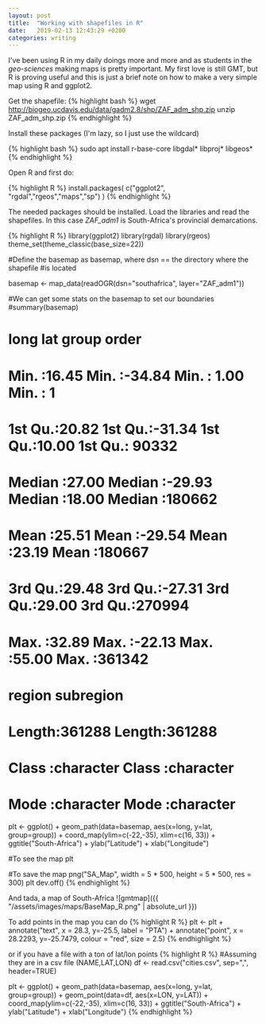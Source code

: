 ```yaml
---
layout: post
title:  "Working with shapefiles in R"
date:   2019-02-13 12:43:29 +0200
categories: writing  
---
```


I've been using R in my daily doings more and more and as students in the
*geo-sciences* making maps is pretty important. My first love is still GMT, but
R is proving useful and this is just a brief note on how to make a very simple
map using R and ggplot2.

Get the shapefile:
{% highlight bash %}
wget http://biogeo.ucdavis.edu/data/gadm2.8/shp/ZAF_adm_shp.zip
unzip ZAF_adm_shp.zip
{% endhighlight %}

Install these packages (I'm lazy, so I just use the wildcard)

{% highlight bash %}
sudo apt install r-base-core libgdal\* libproj\* libgeos\* 
{% endhighlight %}

Open R and first do:

{% highlight R %}
install.packages(
c("ggplot2", "rgdal","rgeos","maps","sp")
)
{% endhighlight %}

The needed packages should be installed. Load the libraries and read the
shapefiles. In this case *ZAF_adm1* is South-Africa's provincial demarcations.

{% highlight R %}
library(ggplot2)
library(rgdal)
library(rgeos)
theme_set(theme_classic(base_size=22))

#Define the basemap as basemap, where dsn == the directory where the shapefile
#is located

basemap <- map_data(readOGR(dsn="southafrica", layer="ZAF_adm1"))

#We can get some stats on the basemap to set our boundaries
#summary(basemap)
#      long            lat             group           order       
# Min.   :16.45   Min.   :-34.84   Min.   : 1.00   Min.   :     1  
# 1st Qu.:20.82   1st Qu.:-31.34   1st Qu.:10.00   1st Qu.: 90332  
# Median :27.00   Median :-29.93   Median :18.00   Median :180662  
# Mean   :25.51   Mean   :-29.54   Mean   :23.19   Mean   :180667  
# 3rd Qu.:29.48   3rd Qu.:-27.31   3rd Qu.:29.00   3rd Qu.:270994  
# Max.   :32.89   Max.   :-22.13   Max.   :55.00   Max.   :361342  
#    region           subregion        
# Length:361288      Length:361288     
# Class :character   Class :character  
# Mode  :character   Mode  :character  

plt <- ggplot() +
geom_path(data=basemap, aes(x=long, y=lat, group=group)) +
coord_map(ylim=c(-22,-35), xlim=c(16, 33)) +
ggtitle("South-Africa") +
ylab("Latitude") + xlab("Longitude")

#To see the map
plt

#To save the map
png("SA_Map", width = 5 * 500, height = 5 * 500, res = 300)
plt
dev.off()
{% endhighlight %}

And tada, a map of South-Africa
![gmtmap]({{ "/assets/images/maps/BaseMap_R.png" | absolute_url }})

To add points in the map you can do
{% highlight R %}
plt <- plt +
annotate("text", x = 28.3, y=-25.5, label = "PTA") +
annotate("point", x = 28.2293, y=-25.7479, colour = "red", size = 2.5)
{% endhighlight %}

or if you have a file with a ton of lat/lon points
{% highlight R %}
#Assuming they are in a csv file (NAME,LAT,LON)
df <- read.csv("cities.csv", sep=",", header=TRUE)

plt <- ggplot() +
geom_path(data=basemap, aes(x=long, y=lat, group=group)) +
geom_point(data=df, aes(x=LON, y=LAT)) +
coord_map(ylim=c(-22,-35), xlim=c(16, 33)) +
ggtitle("South-Africa") +
ylab("Latitude") + xlab("Longitude")
{% endhighlight %}
